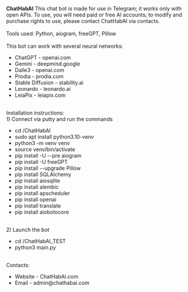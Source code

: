 <b>ChatHabAI</b>
This chat bot is made for use in Telegram; it works only with open APIs. To use, you will need paid or free AI accounts; to modify and purchase rights to use, please contact ChatHabAI via contacts.
<br>
<br>
Tools used: Python, aiogram, freeGPT, Pillow
<br>
<br>
This bot can work with several neural networks:
<br>
<ul>
<li>ChatGPT - openai.com</li>
<li>Gemini - deepmind.google</li>
<li>Dalle3 - openai.com</li>
<li>Prodia - prodia.com</li>
<li>Stable Diffusion - stability.ai</li>
<li>Leonardo - leonardo.ai</li>
<li>LeiaPix - leiapix.com</li>
</ul>
<br>
Installation instructions:
<br>
1) Connect via putty and run the commands
<br>
<ul>
<li>cd /ChatHabAI</li>
<li>sudo apt install python3.10-venv</li>
<li>python3 -m venv venv</li>
<li>source venv/bin/activate</li>
<li>pip install -U --pre aiogram</li>
<li>pip install -U freeGPT</li>
<li>pip install --upgrade Pillow</li>
<li>pip install SQLAlchemy</li>
<li>pip install aiosqlite</li>
<li>pip install alembic</li>
<li>pip install apscheduler</li>
<li>pip install openai</li>
<li>pip install translate</li>
<li>pip install aiobotocore</li>
</ul>
<br>
2) Launch the bot
<br>
<ul>
<li>cd /ChatHabAI_TEST</li>
<li>python3 main.py</li>
</ul>
<br>
Contacts:
<br>
<ul>
<li>Website - ChatHabAI.com</li>
<li>Email - admin@chathabai.com</li>
</ul>
